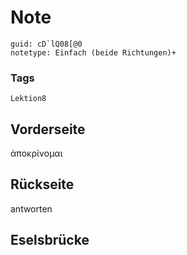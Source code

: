 # Note
```
guid: cD`lQ08[@0
notetype: Einfach (beide Richtungen)+
```

### Tags
```
Lektion8
```

## Vorderseite
ἀποκρίνομαι

## Rückseite
antworten

## Eselsbrücke

